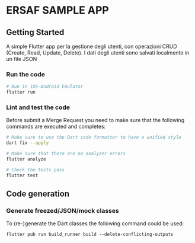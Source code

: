 # ERSAF SAMPLE APP

## Getting Started

A simple Flutter app per la gestione degli utenti, con operazioni CRUD (Create, Read, Update, Delete). I dati degli utenti sono salvati localmente in un file JSON

### Run the code

```bash
# Run in iOS-Android Emulator
flutter run
```

### Lint and test the code

Before submit a Merge Request you need to make sure that the following commands are executed and completes:

```bash
# Make sure to use the Dart code formatter to have a unified style
dart fix --apply

# Make sure that there are no analyzer errors
flutter analyze

# Check the tests pass
flutter test
```

## Code generation

### Generate freezed/JSON/mock classes

To (re-)generate the Dart classes the following command could be used:

```shell
flutter pub run build_runner build --delete-conflicting-outputs
```
